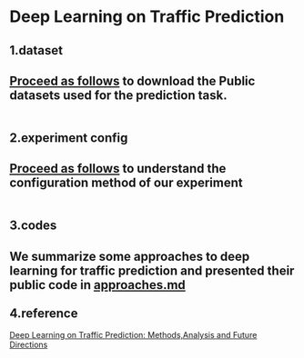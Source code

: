 Deep Learning on Traffic Prediction
====
1.dataset
----
[Proceed as follows](https://github.com/xueyan-dut/Deep-Learning-on-Traffic-Prediction/blob/main/dataset/download_dataset.md) to download the Public datasets used for the prediction task.<br><br><br>
2.experiment config
----
[Proceed as follows](https://github.com/xueyan-dut/Deep-Learning-on-Traffic-Prediction/blob/main/Experiment/config.md) to understand the configuration method of our experiment<br><br><br>
3.codes
----
We summarize some approaches to deep learning for traffic prediction and presented their public code in [approaches.md](https://github.com/xueyan-dut/Deep-Learning-on-Traffic-Prediction/blob/main/codes/approaches.md)<br><br>
4.reference
----
[Deep Learning on Traffic Prediction: Methods,Analysis and Future Directions](https://arxiv.org/pdf/2004.08555v4.pdf)
